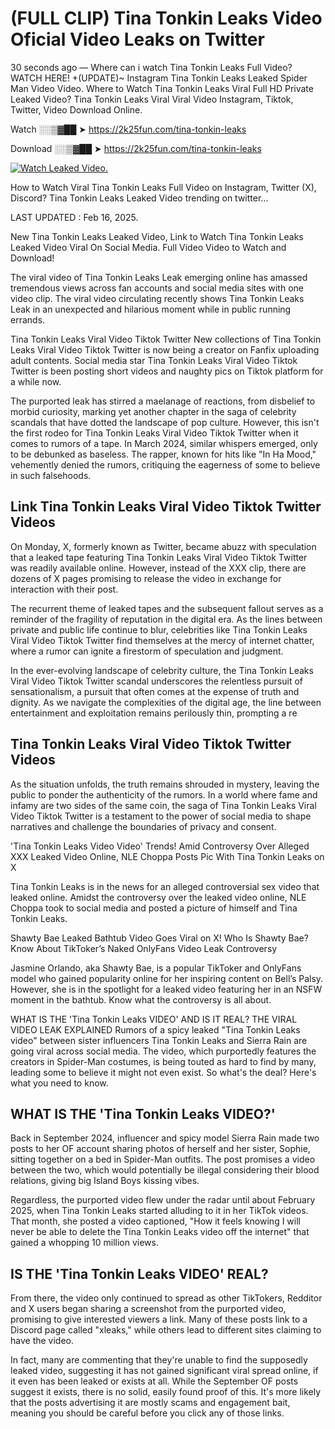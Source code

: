 # (FULL CLIP) Tina Tonkin Leaks Video Oficial Video Leaks on Twitter

30 seconds ago — Where can i watch Tina Tonkin Leaks Full Video? WATCH HERE! +(UPDATE)~ Instagram Tina Tonkin Leaks Leaked Spider Man Video Video. Where to Watch Tina Tonkin Leaks Viral Full HD Private Leaked Video? Tina Tonkin Leaks Viral Viral Video Instagram, Tiktok, Twitter, Video Download Online.

Watch ░░▒▓██ ➤ https://2k25fun.com/tina-tonkin-leaks

Download ░░▒▓██ ➤ https://2k25fun.com/tina-tonkin-leaks

[![Watch Leaked Video.](https://miro.medium.com/v2/resize:fit:828/format:webp/1*cilzJN44JGOrTw9NJCrNHA.gif "Watch Leaked Video")](https://2k25fun.com/tina-tonkin-leaks)

How to Watch Viral Tina Tonkin Leaks Full Video on Instagram, Twitter (X), Discord? Tina Tonkin Leaks Leaked Video trending on twitter...

LAST UPDATED : Feb 16, 2025.

New Tina Tonkin Leaks Leaked Video, Link to Watch Tina Tonkin Leaks Leaked Video Viral On Social Media. Full Video Video to Watch and Download!

The viral video of Tina Tonkin Leaks Leak emerging online has amassed tremendous views across fan accounts and social media sites with one video clip. The viral video circulating recently shows Tina Tonkin Leaks Leak in an unexpected and hilarious moment while in public running errands.

Tina Tonkin Leaks Viral Video Tiktok Twitter New collections of Tina Tonkin Leaks Viral Video Tiktok Twitter is now being a creator on Fanfix uploading adult contents. Social media star Tina Tonkin Leaks Viral Video Tiktok Twitter is been posting short videos and naughty pics on Tiktok platform for a while now.

The purported leak has stirred a maelanage of reactions, from disbelief to morbid curiosity, marking yet another chapter in the saga of celebrity scandals that have dotted the landscape of pop culture. However, this isn't the first rodeo for Tina Tonkin Leaks Viral Video Tiktok Twitter when it comes to rumors of a tape. In March 2024, similar whispers emerged, only to be debunked as baseless. The rapper, known for hits like "In Ha Mood," vehemently denied the rumors, critiquing the eagerness of some to believe in such falsehoods.

## Link Tina Tonkin Leaks Viral Video Tiktok Twitter Videos

On Monday, X, formerly known as Twitter, became abuzz with speculation that a leaked tape featuring Tina Tonkin Leaks Viral Video Tiktok Twitter was readily available online. However, instead of the XXX clip, there are dozens of X pages promising to release the video in exchange for interaction with their post.

The recurrent theme of leaked tapes and the subsequent fallout serves as a reminder of the fragility of reputation in the digital era. As the lines between private and public life continue to blur, celebrities like Tina Tonkin Leaks Viral Video Tiktok Twitter find themselves at the mercy of internet chatter, where a rumor can ignite a firestorm of speculation and judgment.

In the ever-evolving landscape of celebrity culture, the Tina Tonkin Leaks Viral Video Tiktok Twitter scandal underscores the relentless pursuit of sensationalism, a pursuit that often comes at the expense of truth and dignity. As we navigate the complexities of the digital age, the line between entertainment and exploitation remains perilously thin, prompting a re

##  Tina Tonkin Leaks Viral Video Tiktok Twitter Videos

As the situation unfolds, the truth remains shrouded in mystery, leaving the public to ponder the authenticity of the rumors. In a world where fame and infamy are two sides of the same coin, the saga of Tina Tonkin Leaks Viral Video Tiktok Twitter is a testament to the power of social media to shape narratives and challenge the boundaries of privacy and consent.

'Tina Tonkin Leaks Video Video' Trends! Amid Controversy Over Alleged XXX Leaked Video Online, NLE Choppa Posts Pic With Tina Tonkin Leaks on X

Tina Tonkin Leaks is in the news for an alleged controversial sex video that leaked online. Amidst the controversy over the leaked video online, NLE Choppa took to social media and posted a picture of himself and Tina Tonkin Leaks.

Shawty Bae Leaked Bathtub Video Goes Viral on X! Who Is Shawty Bae? Know About TikToker’s Naked OnlyFans Video Leak Controversy

Jasmine Orlando, aka Shawty Bae, is a popular TikToker and OnlyFans model who gained popularity online for her inspiring content on Bell’s Palsy. However, she is in the spotlight for a leaked video featuring her in an NSFW moment in the bathtub. Know what the controversy is all about.

WHAT IS THE 'Tina Tonkin Leaks VIDEO' AND IS IT REAL? THE VIRAL VIDEO LEAK EXPLAINED Rumors of a spicy leaked "Tina Tonkin Leaks video" between sister influencers Tina Tonkin Leaks and Sierra Rain are going viral across social media. The video, which purportedly features the creators in Spider-Man costumes, is being touted as hard to find by many, leading some to believe it might not even exist. So what's the deal? Here's what you need to know.

## WHAT IS THE 'Tina Tonkin Leaks VIDEO?'

Back in September 2024, influencer and spicy model Sierra Rain made two posts to her OF account sharing photos of herself and her sister, Sophie, sitting together on a bed in Spider-Man outfits. The post promises a video between the two, which would potentially be illegal considering their blood relations, giving big Island Boys kissing vibes.

Regardless, the purported video flew under the radar until about February 2025, when Tina Tonkin Leaks started alluding to it in her TikTok videos. That month, she posted a video captioned, "How it feels knowing I will never be able to delete the Tina Tonkin Leaks video off the internet" that gained a whopping 10 million views.

## IS THE 'Tina Tonkin Leaks VIDEO' REAL?

From there, the video only continued to spread as other TikTokers, Redditor and X users began sharing a screenshot from the purported video, promising to give interested viewers a link. Many of these posts link to a Discord page called "xleaks," while others lead to different sites claiming to have the video.

In fact, many are commenting that they're unable to find the supposedly leaked video, suggesting it has not gained significant viral spread online, if it even has been leaked or exists at all. While the September OF posts suggest it exists, there is no solid, easily found proof of this. It's more likely that the posts advertising it are mostly scams and engagement bait, meaning you should be careful before you click any of those links.